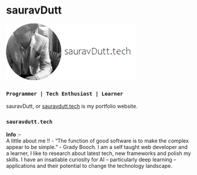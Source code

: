 # sauravDutt 
[![](resume.jpg)](https://www.sauravdutt.tech/)
### `Programmer | Tech Enthusiast | Learner`
sauravDutt, or [sauravdutt.tech](https://www.sauravdutt.tech/) is my portfolio website.


### `sauravdutt.tech`

<b>Info</b> :- <br />
A little about me !! - 
“The function of good software is to make the complex appear to be simple.” - Grady Booch. I am a self taught web developer and a learner, I like to research about latest tech, new frameworks and polish my skills. I have an insatiable curiosity for AI – particularly deep learning – applications and their potential to change the technology landscape.


